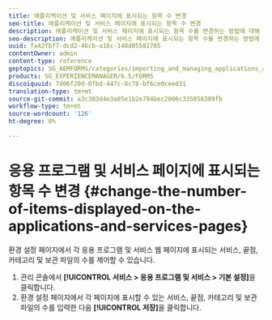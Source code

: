 ```yaml
---
title: 애플리케이션 및 서비스 페이지에 표시되는 항목 수 변경
seo-title: 애플리케이션 및 서비스 페이지에 표시되는 항목 수 변경
description: 애플리케이션 및 서비스 페이지에 표시되는 항목 수를 변경하는 방법에 대해 학습합니다.
seo-description: 애플리케이션 및 서비스 페이지에 표시되는 항목 수를 변경하는 방법에 대해 학습합니다.
uuid: fa42fbf7-dcd2-46cb-a16c-148d05581705
contentOwner: admin
content-type: reference
geptopics: SG_AEMFORMS/categories/importing_and_managing_applications_and_archives
products: SG_EXPERIENCEMANAGER/6.5/FORMS
discoiquuid: 7d06f20d-0fbd-447c-8c78-bf6ce0ceed31
translation-type: tm+mt
source-git-commit: a3c303d4e3a85e1b2e794bec2006c335056309fb
workflow-type: tm+mt
source-wordcount: '126'
ht-degree: 0%

---
```



# 응용 프로그램 및 서비스 페이지에 표시되는 항목 수 변경 {#change-the-number-of-items-displayed-on-the-applications-and-services-pages}

환경 설정 페이지에서 각 응용 프로그램 및 서비스 웹 페이지에 표시되는 서비스, 끝점, 카테고리 및 보관 파일의 수를 제어할 수 있습니다.

1. 관리 콘솔에서 **[!UICONTROL 서비스 > 응용 프로그램 및 서비스 > 기본 설정]**&#x200B;을 클릭합니다.
1. 환경 설정 페이지에서 각 페이지에 표시할 수 있는 서비스, 끝점, 카테고리 및 보관 파일의 수를 입력한 다음 **[!UICONTROL 저장]**&#x200B;을 클릭합니다.

